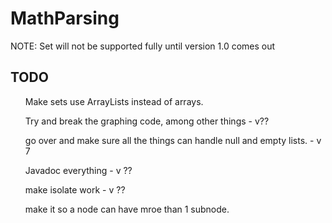 # MathParsing
NOTE: Set will not be supported fully until version 1.0 comes out
## TODO
<ul>Make sets use ArrayLists instead of arrays.</ul>
<ul>Try and break the graphing code, among other things - v??</ul>
<ul>go over and make sure all the things can handle null and empty lists. - v 7</ul>
<ul>Javadoc everything - v ??</ul>
<ul>make isolate work - v ??</ul>
<ul>make it so a node can have mroe than 1 subnode.</ul>
